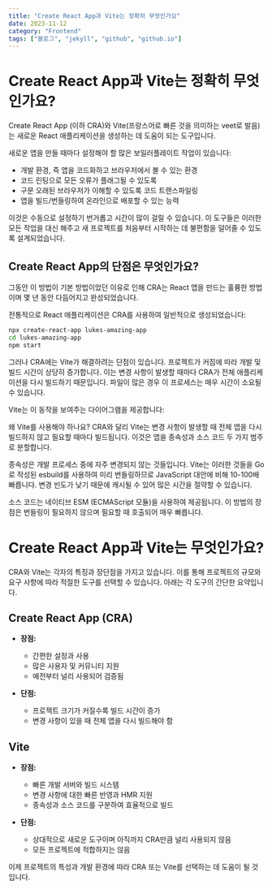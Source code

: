 ```yaml
---
title: "Create React App과 Vite는 정확히 무엇인가요"
date: 2023-11-12
category: "Frontend"
tags: ["블로그", "jekyll", "github", "github.io"]
---
```


# Create React App과 Vite는 정확히 무엇인가요?

Create React App (이하 CRA)와 Vite(프랑스어로 빠른 것을 의미하는 veet로 발음)는 새로운 React 애플리케이션을 생성하는 데 도움이 되는 도구입니다.

새로운 앱을 만들 때마다 설정해야 할 많은 보일러플레이트 작업이 있습니다:

- 개발 환경, 즉 앱을 코드화하고 브라우저에서 볼 수 있는 환경
- 코드 린팅으로 모든 오류가 플래그될 수 있도록
- 구문 오래된 브라우저가 이해할 수 있도록 코드 트랜스파일링
- 앱을 빌드/번들링하여 온라인으로 배포할 수 있는 능력

이것은 수동으로 설정하기 번거롭고 시간이 많이 걸릴 수 있습니다. 이 도구들은 이러한 모든 작업을 대신 해주고 새 프로젝트를 처음부터 시작하는 데 불편함을 덜어줄 수 있도록 설계되었습니다.

## Create React App의 단점은 무엇인가요?

그동안 이 방법이 기본 방법이었던 이유로 인해 CRA는 React 앱을 만드는 훌륭한 방법이며 몇 년 동안 다듬어지고 완성되었습니다.

전통적으로 React 애플리케이션은 CRA를 사용하여 일반적으로 생성되었습니다:

```bash
npx create-react-app lukes-amazing-app
cd lukes-amazing-app
npm start
```

그러나 CRA에는 Vite가 해결하려는 단점이 있습니다. 프로젝트가 커짐에 따라 개발 및 빌드 시간이 상당히 증가합니다. 이는 변경 사항이 발생할 때마다 CRA가 전체 애플리케이션을 다시 빌드하기 때문입니다. 파일이 많은 경우 이 프로세스는 매우 시간이 소요될 수 있습니다.

Vite는 이 동작을 보여주는 다이어그램을 제공합니다:

왜 Vite를 사용해야 하나요?
CRA와 달리 Vite는 변경 사항이 발생할 때 전체 앱을 다시 빌드하지 않고 필요할 때마다 빌드됩니다. 이것은 앱을 종속성과 소스 코드 두 가지 범주로 분할합니다.

종속성은 개발 프로세스 중에 자주 변경되지 않는 것들입니다. Vite는 이러한 것들을 Go로 작성된 esbuild를 사용하여 미리 번들링하므로 JavaScript 대안에 비해 10-100배 빠릅니다. 변경 빈도가 낮기 때문에 캐시될 수 있어 많은 시간을 절약할 수 있습니다.

소스 코드는 네이티브 ESM (ECMAScript 모듈)을 사용하여 제공됩니다. 이 방법의 장점은 번들링이 필요하지 않으며 필요할 때 호출되어 매우 빠릅니다.

# Create React App과 Vite는 무엇인가요?

CRA와 Vite는 각자의 특징과 장단점을 가지고 있습니다. 이를 통해 프로젝트의 규모와 요구 사항에 따라 적절한 도구를 선택할 수 있습니다. 아래는 각 도구의 간단한 요약입니다.

## Create React App (CRA)

- **장점:**

  - 간편한 설정과 사용
  - 많은 사용자 및 커뮤니티 지원
  - 예전부터 널리 사용되어 검증됨

- **단점:**
  - 프로젝트 크기가 커질수록 빌드 시간이 증가
  - 변경 사항이 있을 때 전체 앱을 다시 빌드해야 함

## Vite

- **장점:**

  - 빠른 개발 서버와 빌드 시스템
  - 변경 사항에 대한 빠른 반영과 HMR 지원
  - 종속성과 소스 코드를 구분하여 효율적으로 빌드

- **단점:**
  - 상대적으로 새로운 도구이며 아직까지 CRA만큼 널리 사용되지 않음
  - 모든 프로젝트에 적합하지는 않음

이제 프로젝트의 특성과 개발 환경에 따라 CRA 또는 Vite를 선택하는 데 도움이 될 것입니다.
